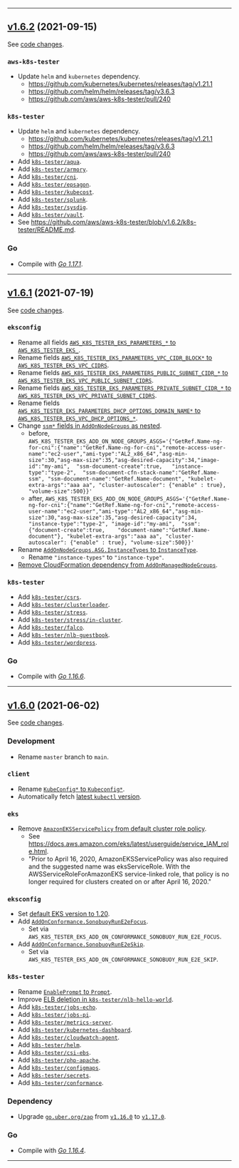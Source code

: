 
<hr>

## [v1.6.2](https://github.com/aws/aws-k8s-tester/releases/tag/v1.6.2) (2021-09-15)

See [code changes](https://github.com/aws/aws-k8s-tester/compare/v1.6.1...v1.6.2).

### `aws-k8s-tester`

- Update `helm` and `kubernetes` dependency.
  - https://github.com/kubernetes/kubernetes/releases/tag/v1.21.1
  - https://github.com/helm/helm/releases/tag/v3.6.3
  - https://github.com/aws/aws-k8s-tester/pull/240

### `k8s-tester`

- Update `helm` and `kubernetes` dependency.
  - https://github.com/kubernetes/kubernetes/releases/tag/v1.21.1
  - https://github.com/helm/helm/releases/tag/v3.6.3
  - https://github.com/aws/aws-k8s-tester/pull/240
- Add [`k8s-tester/aqua`](https://github.com/aws/aws-k8s-tester/tree/v1.6.2/k8s-tester/aqua).
- Add [`k8s-tester/armory`](https://github.com/aws/aws-k8s-tester/tree/v1.6.2/k8s-tester/armory).
- Add [`k8s-tester/cni`](https://github.com/aws/aws-k8s-tester/tree/v1.6.2/k8s-tester/cni).
- Add [`k8s-tester/epsagon`](https://github.com/aws/aws-k8s-tester/tree/v1.6.2/k8s-tester/epsagon).
- Add [`k8s-tester/kubecost`](https://github.com/aws/aws-k8s-tester/tree/v1.6.2/k8s-tester/kubecost).
- Add [`k8s-tester/splunk`](https://github.com/aws/aws-k8s-tester/tree/v1.6.2/k8s-tester/splunk).
- Add [`k8s-tester/sysdig`](https://github.com/aws/aws-k8s-tester/tree/v1.6.2/k8s-tester/sysdig).
- Add [`k8s-tester/vault`](https://github.com/aws/aws-k8s-tester/tree/v1.6.2/k8s-tester/vault).
- See https://github.com/aws/aws-k8s-tester/blob/v1.6.2/k8s-tester/README.md.

### Go

- Compile with [*Go 1.17.1*](https://golang.org/doc/devel/release.html#go1.17).


<hr>

## [v1.6.1](https://github.com/aws/aws-k8s-tester/releases/tag/v1.6.1) (2021-07-19)

See [code changes](https://github.com/aws/aws-k8s-tester/compare/v1.6.0...v1.6.1).

### `eksconfig`

- Rename all fields [`AWS_K8S_TESTER_EKS_PARAMETERS_*` to `AWS_K8S_TESTER_EKS_`](https://github.com/aws/aws-k8s-tester/commit/a4a3e3635466731519a38f411a1035318fecec59).
- Rename fields [`AWS_K8S_TESTER_EKS_PARAMETERS_VPC_CIDR_BLOCK*` to `AWS_K8S_TESTER_EKS_VPC_CIDRS`](https://github.com/aws/aws-k8s-tester/commit/a4a3e3635466731519a38f411a1035318fecec59).
- Rename fields [`AWS_K8S_TESTER_EKS_PARAMETERS_PUBLIC_SUBNET_CIDR_*` to `AWS_K8S_TESTER_EKS_VPC_PUBLIC_SUBNET_CIDRS`](https://github.com/aws/aws-k8s-tester/commit/a4a3e3635466731519a38f411a1035318fecec59).
- Rename fields [`AWS_K8S_TESTER_EKS_PARAMETERS_PRIVATE_SUBNET_CIDR_*` to `AWS_K8S_TESTER_EKS_VPC_PRIVATE_SUBNET_CIDRS`](https://github.com/aws/aws-k8s-tester/commit/a4a3e3635466731519a38f411a1035318fecec59).
- Rename fields [`AWS_K8S_TESTER_EKS_PARAMETERS_DHCP_OPTIONS_DOMAIN_NAME*` to `AWS_K8S_TESTER_EKS_VPC_DHCP_OPTIONS_*`](https://github.com/aws/aws-k8s-tester/commit/a4a3e3635466731519a38f411a1035318fecec59).
- Change [`ssm*` fields in `AddOnNodeGroups` as nested](https://github.com/aws/aws-k8s-tester/commit/a4a3e3635466731519a38f411a1035318fecec59).
  - before, `AWS_K8S_TESTER_EKS_ADD_ON_NODE_GROUPS_ASGS='{"GetRef.Name-ng-for-cni":{"name":"GetRef.Name-ng-for-cni","remote-access-user-name":"ec2-user","ami-type":"AL2_x86_64","asg-min-size":30,"asg-max-size":35,"asg-desired-capacity":34,"image-id":"my-ami",  "ssm-document-create":true,   "instance-type":"type-2",  "ssm-document-cfn-stack-name":"GetRef.Name-ssm", "ssm-document-name":"GetRef.Name-document", "kubelet-extra-args":"aaa aa", "cluster-autoscaler": {"enable" : true}, "volume-size":500}}'`
  - after, `AWS_K8S_TESTER_EKS_ADD_ON_NODE_GROUPS_ASGS='{"GetRef.Name-ng-for-cni":{"name":"GetRef.Name-ng-for-cni","remote-access-user-name":"ec2-user","ami-type":"AL2_x86_64","asg-min-size":30,"asg-max-size":35,"asg-desired-capacity":34, "instance-type":"type-2", "image-id":"my-ami",  "ssm":{"document-create":true,    "document-name":"GetRef.Name-document"}, "kubelet-extra-args":"aaa aa", "cluster-autoscaler": {"enable" : true}, "volume-size":500}}'`
- Rename [`AddOnNodeGroups.ASG.InstanceTypes` to `InstanceType`](https://github.com/aws/aws-k8s-tester/commit/a4a3e3635466731519a38f411a1035318fecec59).
  - Rename `"instance-types"` to `"instance-type"`.
- [Remove CloudFormation dependency from `AddOnManagedNodeGroups`](https://github.com/aws/aws-k8s-tester/commit/50e5c1b302430dc863d0116ea15cc8e926ee0077).

### `k8s-tester`

- Add [`k8s-tester/csrs`](https://github.com/aws/aws-k8s-tester/commit/90ef22a2e6505189f998d1f6ed738fe05f73d56d).
- Add [`k8s-tester/clusterloader`](https://github.com/aws/aws-k8s-tester/commit/7b9113c21f440623ec01bdea5d81a74176100746).
- Add [`k8s-tester/stress`](https://github.com/aws/aws-k8s-tester/commit/310f44bc0da12ca093b02f74680b34131d6283a6).
- Add [`k8s-tester/stress/in-cluster`](https://github.com/aws/aws-k8s-tester/commit/e0b5fa0b0fb97851d86d268d093f4754617c638b).
- Add [`k8s-tester/falco`](https://github.com/aws/aws-k8s-tester/pull/221).
- Add [`k8s-tester/nlb-guestbook`](https://github.com/aws/aws-k8s-tester/commit/6c985cfabff769c020d2f1f131c4106607fa5d95).
- Add [`k8s-tester/wordpress`](https://github.com/aws/aws-k8s-tester/commit/b5a8f3e6533e199413269a27041aa70604318f57).

### Go

- Compile with [*Go 1.16.6*](https://golang.org/doc/devel/release.html#go1.16).


<hr>


## [v1.6.0](https://github.com/aws/aws-k8s-tester/releases/tag/v1.6.0) (2021-06-02)

See [code changes](https://github.com/aws/aws-k8s-tester/compare/v1.5.9...v1.6.0).

### Development

- Rename `master` branch to `main`.

### `client`

- Rename [`KubeConfig*` to `Kubeconfig*`](https://github.com/aws/aws-k8s-tester/commit/e7e10253a44a33ff9c16955a39df43d9e412c944).
- Automatically fetch [latest `kubectl` version](https://github.com/aws/aws-k8s-tester/commit/cfd76e8c53f444a3d3d1782a38801bb8d56baa49).

### `eks`

- Remove [`AmazonEKSServicePolicy` from default cluster role policy](https://github.com/aws/aws-k8s-tester/commit/8fe9e9b696333947b4420a3d08f72498e57d1766).
  - See https://docs.aws.amazon.com/eks/latest/userguide/service_IAM_role.html.
  - "Prior to April 16, 2020, AmazonEKSServicePolicy was also required and the suggested name was eksServiceRole. With the AWSServiceRoleForAmazonEKS service-linked role, that policy is no longer required for clusters created on or after April 16, 2020."

### `eksconfig`

- Set [default EKS version to 1.20](https://github.com/aws/aws-k8s-tester/commit/8f6b05193721b19378cdd1c69f6f2d787341d1f2).
- Add [`AddOnConformance.SonobuoyRunE2eFocus`](https://github.com/aws/aws-k8s-tester/pull/217).
  - Set via `AWS_K8S_TESTER_EKS_ADD_ON_CONFORMANCE_SONOBUOY_RUN_E2E_FOCUS`.
- Add [`AddOnConformance.SonobuoyRunE2eSkip`](https://github.com/aws/aws-k8s-tester/pull/217).
  - Set via `AWS_K8S_TESTER_EKS_ADD_ON_CONFORMANCE_SONOBUOY_RUN_E2E_SKIP`.

### `k8s-tester`

- Rename [`EnablePrompt` to `Prompt`](https://github.com/aws/aws-k8s-tester/commit/e7e10253a44a33ff9c16955a39df43d9e412c944).
- Improve [ELB deletion in `k8s-tester/nlb-hello-world`](https://github.com/aws/aws-k8s-tester/commit/288c27cb9922164743cc9e7af5c2443e238147d5).
- Add [`k8s-tester/jobs-echo`](https://github.com/aws/aws-k8s-tester/commit/7d05190c873f3166fcf55f75832b40cc74826944).
- Add [`k8s-tester/jobs-pi`](https://github.com/aws/aws-k8s-tester/commit/5a188f1874876ad4228c02afdb99da730418763a).
- Add [`k8s-tester/metrics-server`](https://github.com/aws/aws-k8s-tester/commit/b95ed4f88e8143c5b94a5e66448718bf513abf9b).
- Add [`k8s-tester/kubernetes-dashboard`](https://github.com/aws/aws-k8s-tester/commit/ebe96e838950abc14f1016532e715112d5624f01).
- Add [`k8s-tester/cloudwatch-agent`](https://github.com/aws/aws-k8s-tester/commit/e46ea545846a662e0e950ee70facfec6e060b5de).
- Add [`k8s-tester/helm`](https://github.com/aws/aws-k8s-tester/commit/2a2c739f085bec0b4d8d7b2bae0789abe4d54c65).
- Add [`k8s-tester/csi-ebs`](https://github.com/aws/aws-k8s-tester/commit/075fe2234e9fa0bc14a4b2a314db70ab45670e1a).
- Add [`k8s-tester/php-apache`](https://github.com/aws/aws-k8s-tester/commit/a9a70d681e491f9f22ffcad025cc2601ee47cde1).
- Add [`k8s-tester/configmaps`](https://github.com/aws/aws-k8s-tester/commit/117fab905c090a3f8501112fc4885cc398f27db7).
- Add [`k8s-tester/secrets`](https://github.com/aws/aws-k8s-tester/commit/a77b8ceb473fe814bee5cb019f0df0c371185368).
- Add [`k8s-tester/conformance`](https://github.com/aws/aws-k8s-tester/commit/80c0b9e78252ab35cd8d58add52e8aee8615acc8).

### Dependency

- Upgrade [`go.uber.org/zap`](https://github.com/uber-go/zap/releases) from [`v1.16.0`](https://github.com/uber-go/zap/releases/tag/v1.16.0) to [`v1.17.0`](https://github.com/uber-go/zap/releases/tag/v1.17.0).

### Go

- Compile with [*Go 1.16.4*](https://golang.org/doc/devel/release.html#go1.16).


<hr>
